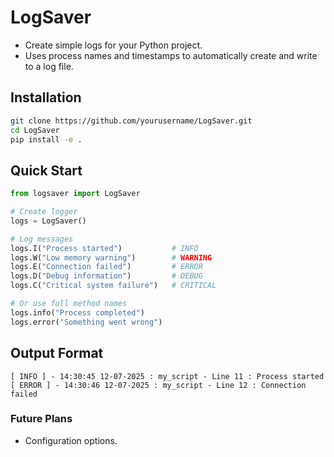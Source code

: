 # LogSaver
- Create simple logs for your Python project.
- Uses process names and timestamps to automatically create and write to a log file.

## Installation
```bash
git clone https://github.com/yourusername/LogSaver.git
cd LogSaver
pip install -e .
```

## Quick Start
```python
from logsaver import LogSaver

# Create logger
logs = LogSaver()

# Log messages
logs.I("Process started")           # INFO
logs.W("Low memory warning")        # WARNING  
logs.E("Connection failed")         # ERROR
logs.D("Debug information")         # DEBUG
logs.C("Critical system failure")   # CRITICAL

# Or use full method names
logs.info("Process completed")
logs.error("Something went wrong")
```

## Output Format
```
[ INFO ] - 14:30:45 12-07-2025 : my_script - Line 11 : Process started
[ ERROR ] - 14:30:46 12-07-2025 : my_script - Line 12 : Connection failed
```
### Future Plans
- Configuration options.
